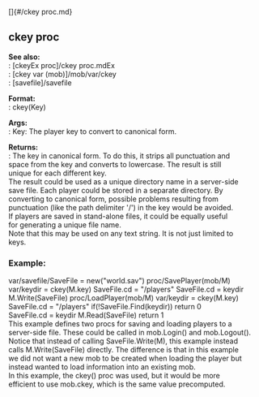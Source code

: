 []{#/ckey proc.md}    
## ckey proc    
**See also:**    
:   [ckeyEx proc]/ckey proc.mdEx    
:   [ckey var (mob)]/mob/var/ckey    
:   [savefile]/savefile    
<!-- -->    
**Format:**    
:   ckey(Key)    
<!-- -->    
**Args:**    
:   Key: The player key to convert to canonical form.    
<!-- -->    
**Returns:**    
:   The key in canonical form. To do this, it strips all punctuation and    
    space from the key and converts to lowercase. The result is still    
    unique for each different key.    
The result could be used as a unique directory name in a server-side    
save file. Each player could be stored in a separate directory. By    
converting to canonical form, possible problems resulting from    
punctuation (like the path delimiter \'/\') in the key would be avoided.    
If players are saved in stand-alone files, it could be equally useful    
for generating a unique file name.    
Note that this may be used on any text string. It is not just limited to    
keys.    
### Example:    
var/savefile/SaveFile = new(\"world.sav\") proc/SavePlayer(mob/M)    
var/keydir = ckey(M.key) SaveFile.cd = \"/players\" SaveFile.cd = keydir    
M.Write(SaveFile) proc/LoadPlayer(mob/M) var/keydir = ckey(M.key)    
SaveFile.cd = \"/players\" if(!SaveFile.Find(keydir)) return 0    
SaveFile.cd = keydir M.Read(SaveFile) return 1    
This example defines two procs for saving and loading players to a    
server-side file. These could be called in mob.Login() and mob.Logout().    
Notice that instead of calling SaveFile.Write(M), this example instead    
calls M.Write(SaveFile) directly. The difference is that in this example    
we did not want a new mob to be created when loading the player but    
instead wanted to load information into an existing mob.    
In this example, the ckey() proc was used, but it would be more    
efficient to use mob.ckey, which is the same value precomputed.  